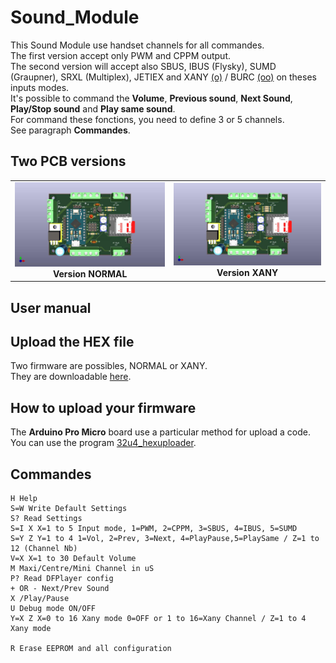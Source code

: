 # Sound_Module
This Sound Module use handset channels for all commandes.  
The first version accept only PWM and CPPM output.  
The second version will accept also SBUS, IBUS (Flysky), SUMD (Graupner), SRXL (Multiplex), JETIEX and XANY [(o)](https://github.com/pierrotm777/Sound_Module/blob/main/Hardware2/README.md#o-xany) / BURC [(oo)](https://github.com/pierrotm777/Sound_Module/blob/main/Hardware2/README.md#oo-burc) on theses inputs modes.  
It's possible to command the **Volume**, **Previous sound**, **Next Sound**, **Play/Stop sound** and **Play same sound**.  
For command these fonctions, you need to define 3 or 5 channels.  
See paragraph **Commandes**.  

## Two PCB versions
<table cellspacing=0>
  <tr>
    <td align=center width=400><a href="https://github.com/pierrotm777/Sound_Module/blob/main/Hardware1/README.md"><img src="https://github.com/pierrotm777/Sound_Module/blob/main/Sound_Christian_Top.jpg" border="0" name="submit" title="Sound Module NORMAL (V1.0)" alt="Sound Module NORMAL (V1.0)"/></a><br><b>Version NORMAL</b></td>
	<td align=center width=400><a href="https://github.com/pierrotm777/Sound_Module/blob/main/Hardware2/README.md"><img src="https://github.com/pierrotm777/Sound_Module/blob/main/Sound_Module_Xany_Top.jpg" border="0" name="submit" title="Sound Module XANY (V1.1)" alt="Sound Module XANY (V1.1)"/></a><br><b>Version XANY</b></td>

  </tr>
</table> 

## User manual


## Upload the HEX file
Two firmware are possibles, NORMAL or XANY.  
They are downloadable [here](https://github.com/pierrotm777/Sound_Module/tree/main/Firmware).  

## How to upload your firmware
The **Arduino Pro Micro** board use a particular method for upload a code.  
You can use the program [32u4_hexuploader](https://github.com/uriba107/32u4_hexuploader).


## Commandes
```SOUND_MODULE V1.0 [Use RC_NANY libs] (C) pierrotm777
H Help
S=W Write Default Settings
S? Read Settings
S=I X X=1 to 5 Input mode, 1=PWM, 2=CPPM, 3=SBUS, 4=IBUS, 5=SUMD
S=Y Z Y=1 to 4 1=Vol, 2=Prev, 3=Next, 4=PlayPause,5=PlaySame / Z=1 to 12 (Channel Nb)
V=X X=1 to 30 Default Volume
M Maxi/Centre/Mini Channel in uS
P? Read DFPlayer config
+ OR - Next/Prev Sound
X /Play/Pause
U Debug mode ON/OFF
Y=X Z X=0 to 16 Xany mode 0=OFF or 1 to 16=Xany Channel / Z=1 to 4 Xany mode
  
R Erase EEPROM and all configuration

```

 